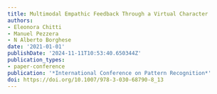 ```yaml
---
title: Multimodal Empathic Feedback Through a Virtual Character
authors:
- Eleonora Chitti
- Manuel Pezzera
- N Alberto Borghese
date: '2021-01-01'
publishDate: '2024-11-11T10:53:40.650344Z'
publication_types:
- paper-conference
publication: '*International Conference on Pattern Recognition*'
doi: https://doi.org/10.1007/978-3-030-68790-8_13
---
```

